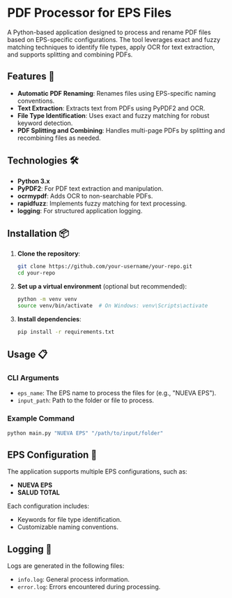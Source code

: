# PDF Processor for EPS Files

A Python-based application designed to process and rename PDF files based on EPS-specific configurations. The tool leverages exact and fuzzy matching techniques to identify file types, apply OCR for text extraction, and supports splitting and combining PDFs.

## Features 🚀
- **Automatic PDF Renaming**: Renames files using EPS-specific naming conventions.
- **Text Extraction**: Extracts text from PDFs using PyPDF2 and OCR.
- **File Type Identification**: Uses exact and fuzzy matching for robust keyword detection.
- **PDF Splitting and Combining**: Handles multi-page PDFs by splitting and recombining files as needed.

## Technologies 🛠️
- **Python 3.x**
- **PyPDF2**: For PDF text extraction and manipulation.
- **ocrmypdf**: Adds OCR to non-searchable PDFs.
- **rapidfuzz**: Implements fuzzy matching for text processing.
- **logging**: For structured application logging.

## Installation 📦

1. **Clone the repository**:
   ```bash
   git clone https://github.com/your-username/your-repo.git
   cd your-repo
   ```

2. **Set up a virtual environment** (optional but recommended):
   ```bash
   python -m venv venv
   source venv/bin/activate  # On Windows: venv\Scripts\activate
   ```

3. **Install dependencies**:
   ```bash
   pip install -r requirements.txt
   ```

## Usage 📋

### CLI Arguments
- `eps_name`: The EPS name to process the files for (e.g., "NUEVA EPS").
- `input_path`: Path to the folder or file to process.

### Example Command
```bash
python main.py "NUEVA EPS" "/path/to/input/folder"
```

## EPS Configuration 🏥
The application supports multiple EPS configurations, such as:
- **NUEVA EPS**
- **SALUD TOTAL**

Each configuration includes:
- Keywords for file type identification.
- Customizable naming conventions.

## Logging 📄
Logs are generated in the following files:
- `info.log`: General process information.
- `error.log`: Errors encountered during processing.

